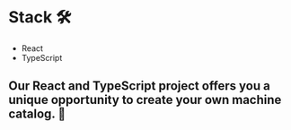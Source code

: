 <h1>Stack 🛠️</h1>
<ul>
  <li>React</li>
  <li>TypeScript</li>
</ul>
<h2>Our React and TypeScript project offers you a unique opportunity to create your own machine catalog. 🌟</h2>
